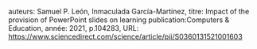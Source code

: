 auteurs: Samuel P. León, Inmaculada García-Martínez, 
titre: Impact of the provision of PowerPoint slides on learning
publication:Computers & Education, 
année: 2021, 
p.104283,
URL: https://www.sciencedirect.com/science/article/pii/S0360131521001603

